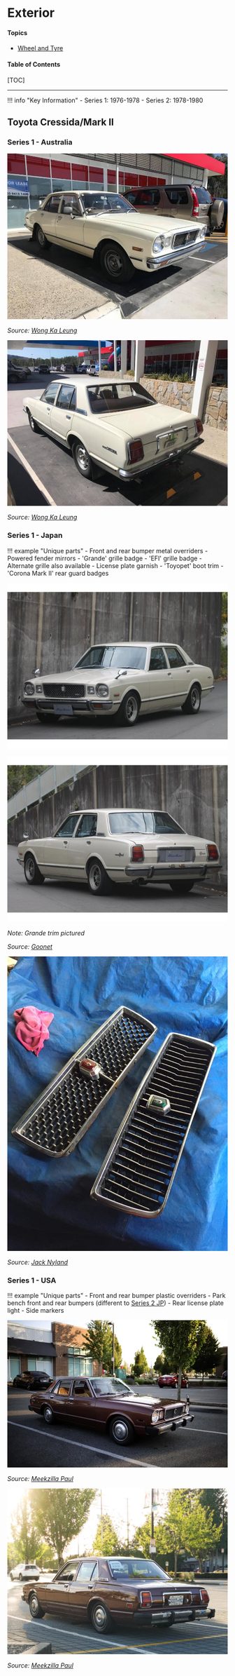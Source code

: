 # Exterior

#### Topics

- [Wheel and Tyre](./wheel-and-tyre.md)

#### Table of Contents

[TOC]

---

!!! info "Key Information"
    - Series 1: 1976-1978
    - Series 2: 1978-1980

## Toyota Cressida/Mark II

### Series 1 - Australia

![MX32 Cressida AUS](./img/exterior-front-mx32-s1-aus.jpg)

_Source: [Wong Ka Leung](https://www.facebook.com/groups/216354961906562/posts/867024680172917/)_

![MX32 Cressida AUS](./img/exterior-rear-mx32-s1-aus.jpg)

_Source: [Wong Ka Leung](https://www.facebook.com/groups/216354961906562/posts/867024686839583/)_

### Series 1 - Japan

!!! example "Unique parts"
    - Front and rear bumper metal overriders
    - Powered fender mirrors
    - 'Grande' grille badge
    - 'EFI' grille badge
    - Alternate grille also available
    - License plate garnish
    - 'Toyopet' boot trim
    - 'Corona Mark II' rear guard badges


![MX32 Cressida JP](./img/exterior-front-mx32-s1-jp.jpg)

![MX32 Cressida JP](./img/exterior-rear-mx32-s1-jp.jpg)

_Note: Grande trim pictured_

_Source: [Goonet](https://www.goo-net-exchange.com/usedcars/TOYOTA/MARK_II/700951016430201129001/index.html)_

![MX32 Cressida JP Grilles](./img/exterior-front-grille-mx32-s1-jp.jpg)

_Source: [Jack Nyland](https://www.facebook.com/groups/216354961906562/posts/499829773559078/)_

### Series 1 - USA

!!! example "Unique parts"
    - Front and rear bumper plastic overriders
    - Park bench front and rear bumpers (different to [Series 2 JP](#series-2-jp))
    - Rear license plate light
    - Side markers

![MX32 Cressida USA](./img/exterior-front-mx32-s1-usa.jpg)

_Source: [Meekzilla Paul](https://www.facebook.com/groups/216354961906562/posts/1639019792973398/)_

![MX32 Cressida USA](./img/exterior-rear-mx32-s1-usa.jpg)

_Source: [Meekzilla Paul](https://www.facebook.com/groups/216354961906562/posts/1340269992848381/)_
